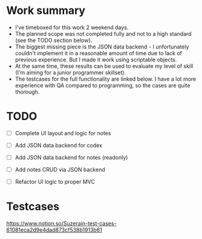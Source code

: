 # Work summary

* I've timeboxed for this work 2 weekend days.
* The planned scope was not completed fully and not to a high standard (see the TODO section below).
* The biggest missing piece is the JSON data backend - I unfortunately couldn't implement it in a reasonable amount of time due to lack of previous experience. But I made it work using scriptable objects.
* At the same time, these results can be used to evaluate my level of skill (I'm aiming for a junior programmer skillset).
* The testcases for the full functionality are linked below. I have a lot more experience with QA compared to programming, so the cases are quite thorough.


# TODO

- [ ] Complete UI layout and logic for notes
- [ ] Add JSON data backend for codex
- [ ] Add JSON data backend for notes (readonly)
- [ ] Add notes CRUD via JSON backend
- [ ] Refactor UI logic to proper MVC


# Testcases
https://www.notion.so/Suzerain-test-cases-61081eca2d9e4dad873cf538b1913b61
